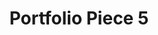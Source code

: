 ---
layout: work
title: Portfolio Piece 5
meta: Description of portfolio peice
banner: brickwall.jpg
supertitle: wordmark-black.svg
supersub: Description of peice
goal: This will be about what the goal of my piece was.
obstacles: I will then talk about what obstacles I encountered during the process.
outcome: I will then talk about why I did what I did to accomplish the goal. And maybe what I enjoyed and didnt enjoy about the project.
images:
  - image-of-specific-portfolio-peice.jpg
  - image-of-specific-portfolio-peice.jpg
  - image-of-specific-portfolio-peice.jpg
  - image-of-specific-portfolio-peice.jpg
tags:
  - illustrator
---